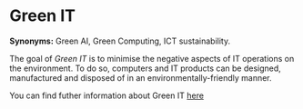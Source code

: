 # Green IT

<!-- (Sustainability) -->

**Synonyms:** Green AI, Green Computing, ICT sustainability.


The goal of *Green IT* is to minimise the negative aspects of IT operations on the environment. To do so, computers and IT products can be designed, manufactured and disposed of in an environmentally-friendly manner.

You can find futher information about Green IT [here](../T3.6/greenAI.md)

